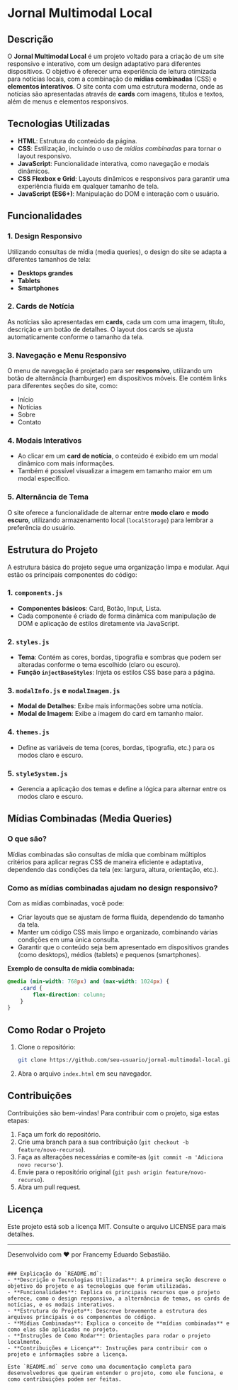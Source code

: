 
# Jornal Multimodal Local

## Descrição
O **Jornal Multimodal Local** é um projeto voltado para a criação de um site responsivo e interativo, com um design adaptativo para diferentes dispositivos. O objetivo é oferecer uma experiência de leitura otimizada para notícias locais, com a combinação de **mídias combinadas** (CSS) e **elementos interativos**. O site conta com uma estrutura moderna, onde as notícias são apresentadas através de **cards** com imagens, títulos e textos, além de menus e elementos responsivos.

## Tecnologias Utilizadas
- **HTML**: Estrutura do conteúdo da página.
- **CSS**: Estilização, incluindo o uso de *mídias combinadas* para tornar o layout responsivo.
- **JavaScript**: Funcionalidade interativa, como navegação e modais dinâmicos.
- **CSS Flexbox e Grid**: Layouts dinâmicos e responsivos para garantir uma experiência fluída em qualquer tamanho de tela.
- **JavaScript (ES6+)**: Manipulação do DOM e interação com o usuário.

## Funcionalidades
### 1. **Design Responsivo**
   Utilizando consultas de mídia (media queries), o design do site se adapta a diferentes tamanhos de tela:
   - **Desktops grandes**
   - **Tablets**
   - **Smartphones**
   
### 2. **Cards de Notícia**
   As notícias são apresentadas em **cards**, cada um com uma imagem, título, descrição e um botão de detalhes. O layout dos cards se ajusta automaticamente conforme o tamanho da tela.

### 3. **Navegação e Menu Responsivo**
   O menu de navegação é projetado para ser **responsivo**, utilizando um botão de alternância (hamburger) em dispositivos móveis. Ele contém links para diferentes seções do site, como:
   - Início
   - Notícias
   - Sobre
   - Contato

### 4. **Modais Interativos**
   - Ao clicar em um **card de notícia**, o conteúdo é exibido em um modal dinâmico com mais informações.
   - Também é possível visualizar a imagem em tamanho maior em um modal específico.

### 5. **Alternância de Tema**
   O site oferece a funcionalidade de alternar entre **modo claro** e **modo escuro**, utilizando armazenamento local (`localStorage`) para lembrar a preferência do usuário.

## Estrutura do Projeto
A estrutura básica do projeto segue uma organização limpa e modular. Aqui estão os principais componentes do código:

### 1. **`components.js`**
   - **Componentes básicos**: Card, Botão, Input, Lista.
   - Cada componente é criado de forma dinâmica com manipulação de DOM e aplicação de estilos diretamente via JavaScript.

### 2. **`styles.js`**
   - **Tema**: Contém as cores, bordas, tipografia e sombras que podem ser alteradas conforme o tema escolhido (claro ou escuro).
   - **Função `injectBaseStyles`**: Injeta os estilos CSS base para a página.

### 3. **`modalInfo.js`** e **`modalImagem.js`**
   - **Modal de Detalhes**: Exibe mais informações sobre uma notícia.
   - **Modal de Imagem**: Exibe a imagem do card em tamanho maior.

### 4. **`themes.js`**
   - Define as variáveis de tema (cores, bordas, tipografia, etc.) para os modos claro e escuro.

### 5. **`styleSystem.js`**
   - Gerencia a aplicação dos temas e define a lógica para alternar entre os modos claro e escuro.

## Mídias Combinadas (Media Queries)
### O que são?
Mídias combinadas são consultas de mídia que combinam múltiplos critérios para aplicar regras CSS de maneira eficiente e adaptativa, dependendo das condições da tela (ex: largura, altura, orientação, etc.).

### Como as mídias combinadas ajudam no design responsivo?
Com as mídias combinadas, você pode:
- Criar layouts que se ajustam de forma fluída, dependendo do tamanho da tela.
- Manter um código CSS mais limpo e organizado, combinando várias condições em uma única consulta.
- Garantir que o conteúdo seja bem apresentado em dispositivos grandes (como desktops), médios (tablets) e pequenos (smartphones).

**Exemplo de consulta de mídia combinada:**
```css
@media (min-width: 768px) and (max-width: 1024px) {
    .card {
        flex-direction: column;
    }
}
```

## Como Rodar o Projeto
1. Clone o repositório:
   ```bash
   git clone https://github.com/seu-usuario/jornal-multimodal-local.git
   ```

2. Abra o arquivo `index.html` em seu navegador.

## Contribuições
Contribuições são bem-vindas! Para contribuir com o projeto, siga estas etapas:
1. Faça um fork do repositório.
2. Crie uma branch para a sua contribuição (`git checkout -b feature/novo-recurso`).
3. Faça as alterações necessárias e comite-as (`git commit -m 'Adiciona novo recurso'`).
4. Envie para o repositório original (`git push origin feature/novo-recurso`).
5. Abra um pull request.

## Licença
Este projeto está sob a licença MIT. Consulte o arquivo LICENSE para mais detalhes.

---

Desenvolvido com ❤️ por Francemy Eduardo Sebastião.
```

### Explicação do `README.md`:
- **Descrição e Tecnologias Utilizadas**: A primeira seção descreve o objetivo do projeto e as tecnologias que foram utilizadas.
- **Funcionalidades**: Explica os principais recursos que o projeto oferece, como o design responsivo, a alternância de temas, os cards de notícias, e os modais interativos.
- **Estrutura do Projeto**: Descreve brevemente a estrutura dos arquivos principais e os componentes do código.
- **Mídias Combinadas**: Explica o conceito de **mídias combinadas** e como elas são aplicadas no projeto.
- **Instruções de Como Rodar**: Orientações para rodar o projeto localmente.
- **Contribuições e Licença**: Instruções para contribuir com o projeto e informações sobre a licença.

Este `README.md` serve como uma documentação completa para desenvolvedores que queiram entender o projeto, como ele funciona, e como contribuições podem ser feitas.